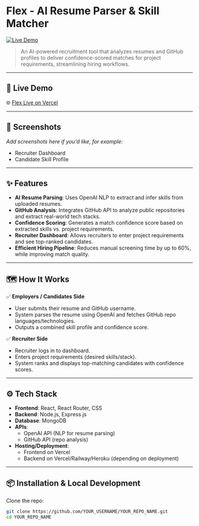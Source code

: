 # Flex - AI Resume Parser & Skill Matcher

[![Live Demo](https://img.shields.io/badge/Live%20Demo-Vercel-blue?logo=vercel)](https://flex-fd4dlb5od-ansh-thukrals-projects.vercel.app/)

> An AI-powered recruitment tool that analyzes resumes and GitHub profiles to deliver confidence-scored matches for project requirements, streamlining hiring workflows.

---

## 🚀 Live Demo

🌐 [Flex Live on Vercel](https://flex-fd4dlb5od-ansh-thukrals-projects.vercel.app/)

---

## 📸 Screenshots

_Add screenshots here if you'd like, for example:_
- Recruiter Dashboard
- Candidate Skill Profile

---

## ✨ Features

- **AI Resume Parsing**: Uses OpenAI NLP to extract and infer skills from uploaded resumes.
- **GitHub Analysis**: Integrates GitHub API to analyze public repositories and extract real-world tech stacks.
- **Confidence Scoring**: Generates a match confidence score based on extracted skills vs. project requirements.
- **Recruiter Dashboard**: Allows recruiters to enter project requirements and see top-ranked candidates.
- **Efficient Hiring Pipeline**: Reduces manual screening time by up to 60%, while improving match quality.

---

## 🗺️ How It Works

✅ **Employers / Candidates Side**
- User submits their resume and GitHub username.
- System parses the resume using OpenAI and fetches GitHub repo languages/technologies.
- Outputs a combined skill profile and confidence score.

✅ **Recruiter Side**
- Recruiter logs in to dashboard.
- Enters project requirements (desired skills/stack).
- System ranks and displays top-matching candidates with confidence scores.

---

## ⚙️ Tech Stack

- **Frontend**: React, React Router, CSS
- **Backend**: Node.js, Express.js
- **Database**: MongoDB
- **APIs**:
  - OpenAI API (NLP for resume parsing)
  - GitHub API (repo analysis)
- **Hosting/Deployment**:
  - Frontend on Vercel
  - Backend on Vercel/Railway/Heroku (depending on deployment)

---

## 📦 Installation & Local Development

Clone the repo:

```bash
git clone https://github.com/YOUR_USERNAME/YOUR_REPO_NAME.git
cd YOUR_REPO_NAME
